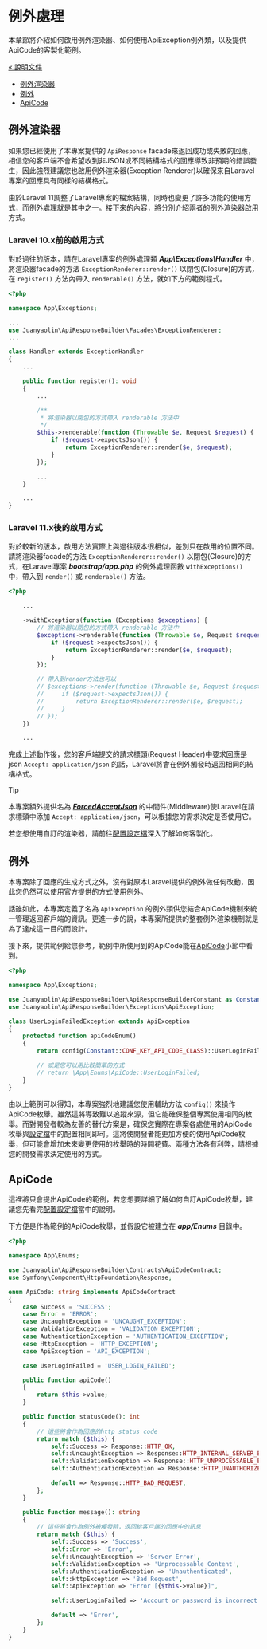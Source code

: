# 例外處理

本章節將介紹如何啟用例外渲染器、如何使用ApiException例外類，以及提供ApiCode的客製化範例。

[&laquo; 說明文件](./documents.md)

* [例外渲染器](#例外渲染器)
* [例外](#例外)
* [ApiCode](#apicode)

## 例外渲染器

如果您已經使用了本專案提供的 `ApiResponse` facade來返回成功或失敗的回應，相信您的客戶端不會希望收到非JSON或不同結構格式的回應導致非預期的錯誤發生，因此強烈建議您也啟用例外渲染器(Exception Renderer)以確保來自Laravel專案的回應具有同樣的結構格式。

由於Laravel 11調整了Laravel專案的檔案結構，同時也變更了許多功能的使用方式，而例外處理就是其中之一。接下來的內容，將分別介紹兩者的例外渲染器啟用方式。

### Laravel 10.x前的啟用方式

對於過往的版本，請在Laravel專案的例外處理類 ***App\Exceptions\Handler*** 中，將渲染器facade的方法 `ExceptionRenderer::render()` 以閉包(Closure)的方式，在 `register()` 方法內帶入 `renderable()` 方法，就如下方的範例程式。

```php
<?php

namespace App\Exceptions;

...
use Juanyaolin\ApiResponseBuilder\Facades\ExceptionRenderer;
...

class Handler extends ExceptionHandler
{
    ...

    public function register(): void
    {
        ...

        /**
         * 將渲染器以閉包的方式帶入 renderable 方法中
         */
        $this->renderable(function (Throwable $e, Request $request) {
            if ($request->expectsJson()) {
                return ExceptionRenderer::render($e, $request);
            }
        });

        ...
    }

    ...
}
```

### Laravel 11.x後的啟用方式

對於較新的版本，啟用方法實際上與過往版本很相似，差別只在啟用的位置不同。請將渲染器facade的方法 `ExceptionRenderer::render()` 以閉包(Closure)的方式，在Laravel專案 ***bootstrap/app.php*** 的例外處理函數 `withExceptions()` 中，帶入到 `render()` 或 `renderable()` 方法。

```php
<?php

    ...

    ->withExceptions(function (Exceptions $exceptions) {
        // 將渲染器以閉包的方式帶入 renderable 方法中
        $exceptions->renderable(function (Throwable $e, Request $request) {
            if ($request->expectsJson()) {
                return ExceptionRenderer::render($e, $request);
            }
        });

        // 帶入到render方法也可以
        // $exceptions->render(function (Throwable $e, Request $request) {
        //     if ($request->expectsJson()) {
        //         return ExceptionRenderer::render($e, $request);
        //     }
        // });
    })

    ...

```

完成上述動作後，您的客戶端提交的請求標頭(Request Header)中要求回應是json `Accept: application/json` 的話，Laravel將會在例外觸發時返回相同的結構格式。

> [!TIP]
> 本專案額外提供名為 [***ForcedAcceptJson***](../../src/Middleware/ForcedAcceptJson.php) 的中間件(Middleware)使Laravel在請求標頭中添加 `Accept: application/json`，可以根據您的需求決定是否使用它。

若您想使用自訂的渲染器，請前往[配置設定檔](./configuration.md)深入了解如何客製化。

## 例外

本專案除了回應的生成方式之外，沒有對原本Laravel提供的例外做任何改動，因此您仍然可以使用官方提供的方式使用例外。

話雖如此，本專案定義了名為 `ApiException` 的例外類供您結合ApiCode機制來統一管理返回客戶端的資訊。更進一步的說，本專案所提供的整套例外渲染機制就是為了達成這一目的而設計。

接下來，提供範例給您參考，範例中所使用到的ApiCode能在[ApiCode](#apicode)小節中看到。

```php
<?php

namespace App\Exceptions;

use Juanyaolin\ApiResponseBuilder\ApiResponseBuilderConstant as Constant;
use Juanyaolin\ApiResponseBuilder\Exceptions\ApiException;

class UserLoginFailedException extends ApiException
{
    protected function apiCodeEnum()
    {
        return config(Constant::CONF_KEY_API_CODE_CLASS)::UserLoginFailed;

        // 或是您可以用比較簡單的方式
        // return \App\Enums\ApiCode::UserLoginFailed;
    }
}
```

由以上範例可以得知，本專案強烈地建議您使用輔助方法 `config()` 來操作ApiCode枚舉。雖然這將導致難以追蹤來源，但它能確保整個專案使用相同的枚舉。而對開發者較為友善的替代方案是，確保您實際在專案各處使用的ApiCode枚舉與[設定檔](./configuration.md)中的配置相同即可。這將使開發者能更加方便的使用ApiCode枚舉，但可能會增加未來變更使用的枚舉時的時間花費。兩種方法各有利弊，請根據您的開發需求決定使用的方式。

## ApiCode

這裡將只會提出ApiCode的範例，若您想要詳細了解如何自訂ApiCode枚舉，建議您先看完[配置設定檔](./configuration.md)當中的說明。

下方便是作為範例的ApiCode枚舉，並假設它被建立在 ***app/Enums*** 目錄中。

```php
<?php

namespace App\Enums;

use Juanyaolin\ApiResponseBuilder\Contracts\ApiCodeContract;
use Symfony\Component\HttpFoundation\Response;

enum ApiCode: string implements ApiCodeContract
{
    case Success = 'SUCCESS';
    case Error = 'ERROR';
    case UncaughtException = 'UNCAUGHT_EXCEPTION';
    case ValidationException = 'VALIDATION_EXCEPTION';
    case AuthenticationException = 'AUTHENTICATION_EXCEPTION';
    case HttpException = 'HTTP_EXCEPTION';
    case ApiException = 'API_EXCEPTION';

    case UserLoginFailed = 'USER_LOGIN_FAILED';

    public function apiCode()
    {
        return $this->value;
    }

    public function statusCode(): int
    {
        // 這些將會作為回應的http status code
        return match ($this) {
            self::Success => Response::HTTP_OK,
            self::UncaughtException => Response::HTTP_INTERNAL_SERVER_ERROR,
            self::ValidationException => Response::HTTP_UNPROCESSABLE_ENTITY,
            self::AuthenticationException => Response::HTTP_UNAUTHORIZED,

            default => Response::HTTP_BAD_REQUEST,
        };
    }

    public function message(): string
    {
        // 這些將會作為例外被觸發時，返回給客戶端的回應中的訊息
        return match ($this) {
            self::Success => 'Success',
            self::Error => 'Error',
            self::UncaughtException => 'Server Error',
            self::ValidationException => 'Unprocessable Content',
            self::AuthenticationException => 'Unauthenticated',
            self::HttpException => 'Bad Request',
            self::ApiException => "Error [{$this->value}]",

            self::UserLoginFailed => 'Account or password is incorrect',

            default => 'Error',
        };
    }
}
```